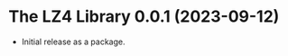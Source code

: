 The LZ4 Library 0.0.1 (2023-09-12)
======================================
* Initial release as a package.
